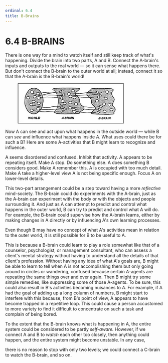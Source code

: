 ```yaml
---
ordinal: 6.4
title: B-Brains
---
```


# 6.4 B-BRAINS 

<p>There is one way for a mind to watch itself and still keep track of what's happening. Divide the brain into two parts, A and B. Connect the A-brain's inputs and outputs to the real world &mdash; so it can sense what happens there. But don't connect the B-brain to the outer world at all; instead, connect it so that the A-brain is the B-brain's world!</p>
<figure><img src="../images/ch6/6-1.png"/></figure>
<p>Now A can see and act upon what happens in the outside world &mdash; while B can <em>see</em> and influence what happens inside A. What uses could there be for such a B? Here are some A-activities that B might learn to recognize and influence.</p>
<p>A seems disordered and confused. Inhibit that activity. A appears to be repeating itself. Make A stop. Do something else. A does something B considers good. Make A remember this. A is occupied with too much detail. Make A take a higher-level view A is not being specific enough. Focus A on lower-level details.</p>
<p>This two-part arrangement could be a step toward having a more <em>reflective</em> mind-society. The B-brain could do experiments with the A-brain, just as the A-brain can experiment with the body or with the objects and people surrounding it. And just as A can attempt to predict and control what happens in the outer world, B can try to predict and control what A will do. For example, the B-brain could supervise how the A-brain learns, either by making changes in A directly or by influencing A's own learning processes.</p>
<p>Even though B may have no concept of what A's activities mean in relation to the outer world, it is still possible for B to be useful to A.</p>
<p>This is because a B-brain could learn to play a role somewhat like that of a counselor, psychologist, or management consultant, who can assess a client's mental strategy without having to understand all the details of that client's profession. Without having any idea of what A's goals are, B might be able to learn to tell when A is not accomplishing them but only going around in circles or wandering, confused because certain A-agents are repeating the same things over and over again. Then B might try some simple remedies, like suppressing some of those A-agents. To be sure, this could also result in B's activities becoming nuisances to A. For example, if A had the goal of adding up a long column of numbers, B might start to interfere with this because, from B's point of view, A appears to have become trapped in a repetitive loop. This could cause a person accustomed to more variety to find it difficult to concentrate on such a task and complain of being bored.</p>
<p>To the extent that the B-brain knows what is happening in A, the entire system could be considered to be partly <em>self-aware.</em> However, if we connect A and B to <em>watch</em> each other too closely, then anything could happen, and the entire system might become unstable. In any case,</p>
<p>there is no reason to stop with only two levels; we could connect a C-brain to watch the B-brain, and so on.</p>